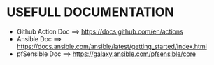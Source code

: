 # USEFULL DOCUMENTATION
* Github Action Doc   ==> https://docs.github.com/en/actions
* Ansible Doc         ==> https://docs.ansible.com/ansible/latest/getting_started/index.html
* pfSensible Doc      ==> https://galaxy.ansible.com/pfsensible/core
